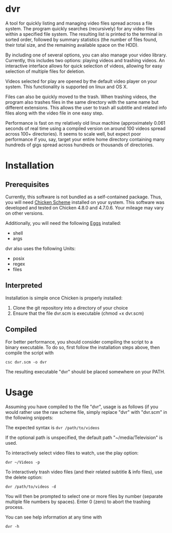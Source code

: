 dvr
===

A tool for quickly listing and managing video files spread across a file system. The program quickly searches (recursively) for any video files within a specified file system. The resulting list is printed to the terminal in sorted order, followed by summary statistics (the number of files found, their total size, and the remaining available space on the HDD).

By including one of several options, you can also manage your video library. Currently, this includes two options: playing videos and trashing videos. An interactive interface allows for quick selection of videos, allowing for easy selection of multiple files for deletion.

Videos selected for play are opened by the default video player on your system. This functionality is supported on linux and OS X.

Files can also be quickly moved to the trash. When trashing videos, the program also trashes files in the same directory with the same name but different extensions. This allows the user to trash all subtitle and related info files along with the video file in one easy step.

Performance is fast on my relatively old linux machine (approximately 0.061 seconds of real time using a compiled version on around 100 videos spread across 100+ directories). It seems to scale well, but expect poor performance if you, say, target your entire home directory containing many hundreds of gigs spread across hundreds or thousands of directories. 

Installation
============

Prerequisites
-------------

Currently, this software is not bundled as a self-contained package. Thus, you will need [Chicken Scheme](http://www.call-cc.org/) installed on your system. This software was developed and tested on Chicken 4.8.0 and 4.7.0.6. Your mileage may vary on other versions. 

Additionally, you will need the following [Eggs](http://wiki.call-cc.org/eggs) installed:
* shell
* args

dvr also uses the following Units:
* posix
* regex
* files

Interpreted
-----------
Installation is simple once Chicken is properly installed:

1. Clone the git repository into a directory of your choice
2. Ensure that the file dvr.scm is executable (chmod +x dvr.scm)

Compiled
--------
For better performance, you should consider compiling the script to a binary executable. To do so, first follow the installation steps above, then compile the script with

`csc dvr.scm -o dvr`

The resulting executable "dvr" should be placed somewhere on your PATH.

Usage
=====
Assuming you have compiled to the file "dvr", usage is as follows (if you would rather use the raw scheme file, simply replace "dvr" with "dvr.scm" in the following snippets:

The expected syntax is `dvr /path/to/videos`

If the optional path is unspecified, the default path "~/media/Television" is used.

To interactively select video files to watch, use the play option:

`dvr ~/Videos -p`

To interactively trash video files (and their related subtitle & info files), use the delete option:

`dvr /path/to/videos -d`

You will then be prompted to select one or more files by number (separate multiple file numbers by spaces). Enter 0 (zero) to abort the trashing process.

You can see help information at any time with

`dvr -h`
